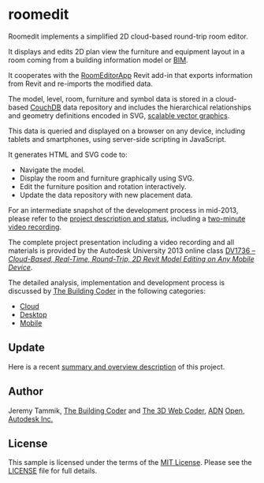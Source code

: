 # roomedit

Roomedit implements a simplified 2D cloud-based round-trip room editor.

It displays and edits 2D plan view the furniture and equipment layout in a room coming from a building information model
or [BIM](https://en.wikipedia.org/wiki/Building_information_modeling).

It cooperates with the [RoomEditorApp](https://github.com/jeremytammik/RoomEditorApp) Revit add-in that exports information from Revit and re-imports the modified data.

The model, level, room, furniture and symbol data is stored in a
cloud-based [CouchDB](https://couchdb.apache.org) data
repository and includes the hierarchical relationships and geometry definitions encoded in SVG,
[scalable vector graphics](https://en.wikipedia.org/wiki/Scalable_Vector_Graphics).

This data is queried and displayed on a browser on any device, including tablets and smartphones, using server-side scripting in JavaScript.

It generates HTML and SVG code to:

- Navigate the model.
- Display the room and furniture graphically using SVG.
- Edit the furniture position and rotation interactively.
- Update the data repository with new placement data.

For an intermediate snapshot of the development process in mid-2013, please refer to
the [project description and status](http://thebuildingcoder.typepad.com/blog/2013/05/my-cloud-based-2d-editor-implementation-status.html#2),
including a [two-minute video recording](https://www.youtube.com/watch?v=-FjXWokH1Ss).

The complete project presentation including a video recording and all materials is provided by the Autodesk University 2013 online class
[DV1736 &ndash; *Cloud-Based, Real-Time, Round-Trip, 2D Revit Model Editing on Any Mobile Device*](http://au.autodesk.com/au-online/classes-on-demand/class-catalog/2013/building-design-suite/dv1736).

The detailed analysis, implementation and development process is discussed by [The Building Coder](http://thebuildingcoder.typepad.com) in the following categories:

- [Cloud](http://thebuildingcoder.typepad.com/blog/cloud)
- [Desktop](http://thebuildingcoder.typepad.com/blog/desktop)
- [Mobile](http://thebuildingcoder.typepad.com/blog/mobile)


## Update

Here is a
recent [summary and overview description](http://thebuildingcoder.typepad.com/blog/2015/11/connecting-desktop-and-cloud-room-editor-update.html#3) of
this project.


## Author

Jeremy Tammik,
[The Building Coder](http://thebuildingcoder.typepad.com) and
[The 3D Web Coder](http://the3dwebcoder.typepad.com),
[ADN](http://www.autodesk.com/adn)
[Open](http://www.autodesk.com/adnopen),
[Autodesk Inc.](http://www.autodesk.com)


## License

This sample is licensed under the terms of the [MIT License](http://opensource.org/licenses/MIT).
Please see the [LICENSE](LICENSE) file for full details.
